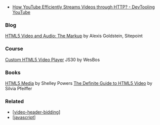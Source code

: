 # <HTML5 Video>

- [How YouTube Efficiently Streams Videos through HTTP? - DevTooling YouTube](https://www.youtube.com/watch?v=1-KmLc0c2sk)

### Blog

[HTML5 Video and Audio: The Markup](https://www.sitepoint.com/html5-video-and-audio-the-markup/) by Alexis Goldstein, Sitepoint

### Course

[Custom HTML5 Video Player](https://courses.wesbos.com/account/access/5f602c40f8289514d0f9b6fc/view/194129583) JS30 by WesBos

### Books

[HTML5 Media](https://resources.oreilly.com/examples/0636920019824/) by Shelley Powers
[The Definite Guide to HTML5 Video](https://github.com/apress/def-guide-to-html5-video) by Silvia Pfeiffer

### Related

- [[video-header-bidding]]
- [[javascript]]

[//begin]: # "Autogenerated link references for markdown compatibility"
[video-header-bidding]: ../ad-units/header-bidding/video-header-bidding "Video Header Bidding"
[javascript]: javascript "Javascript"
[//end]: # "Autogenerated link references"
